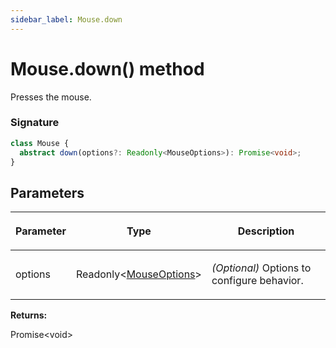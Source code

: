 ```yaml
---
sidebar_label: Mouse.down
---
```


# Mouse.down() method

Presses the mouse.

### Signature

```typescript
class Mouse {
  abstract down(options?: Readonly<MouseOptions>): Promise<void>;
}
```

## Parameters

<table><thead><tr><th>

Parameter

</th><th>

Type

</th><th>

Description

</th></tr></thead>
<tbody><tr><td>

options

</td><td>

Readonly&lt;[MouseOptions](./puppeteer.mouseoptions.md)&gt;

</td><td>

_(Optional)_ Options to configure behavior.

</td></tr>
</tbody></table>

**Returns:**

Promise&lt;void&gt;
